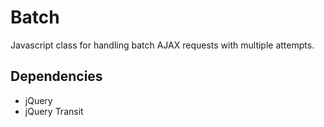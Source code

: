 # Batch
Javascript class for handling batch AJAX requests with multiple attempts.

## Dependencies
- jQuery
- jQuery Transit
